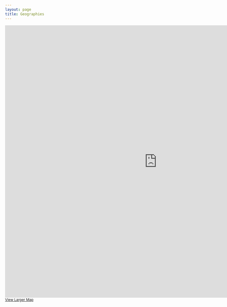 ```yaml
---
layout: page
title: Geographies
---
```



<iframe width="1000" height="900" frameborder="0" marginheight="0" marginwidth="0" src="http://www.arcgis.com/apps/OnePane/basicviewer/index.html?appid=4ca5bf25e2ed46ebb7c25796b29c33d1"></iframe><br /><small><a href="http://www.arcgis.com/apps/OnePane/basicviewer/index.html?appid=4ca5bf25e2ed46ebb7c25796b29c33d1">View Larger Map</a></small>
